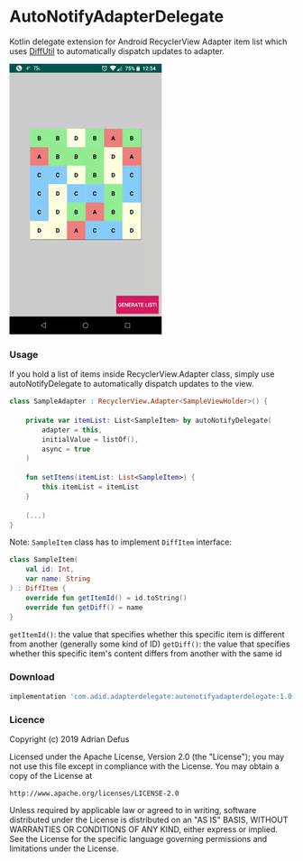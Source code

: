 # AutoNotifyAdapterDelegate
Kotlin delegate extension for Android RecyclerView Adapter item list which uses [DiffUtil](https://developer.android.com/reference/android/support/v7/util/DiffUtil) to automatically dispatch updates to adapter.

![](static/diff_list.gif)

### Usage

If you hold a list of items inside RecyclerView.Adapter class, simply use autoNotifyDelegate to automatically dispatch updates to the view.
```kotlin
class SampleAdapter : RecyclerView.Adapter<SampleViewHolder>() {

    private var itemList: List<SampleItem> by autoNotifyDelegate(
        adapter = this,
        initialValue = listOf(),
        async = true
    )
    
    fun setItems(itemList: List<SampleItem>) {
        this.itemList = itemList
    }
    
    (...)
}
```

Note: `SampleItem` class has to implement `DiffItem` interface:

```kotlin
class SampleItem(
    val id: Int,
    var name: String
) : DiffItem {
    override fun getItemId() = id.toString()
    override fun getDiff() = name
}
```

`getItemId()`: the value that specifies whether this specific item is different from another (generally some kind of ID)
`getDiff()`: the value that specifies whether this specific item's content differs from another with the same id

### Download

```groovy
implementation 'com.adid.adapterdelegate:autonotifyadapterdelegate:1.0.2'
```

### Licence

Copyright (c) 2019 Adrian Defus

Licensed under the Apache License, Version 2.0 (the "License");
you may not use this file except in compliance with the License.
You may obtain a copy of the License at

    http://www.apache.org/licenses/LICENSE-2.0

Unless required by applicable law or agreed to in writing, software
distributed under the License is distributed on an "AS IS" BASIS,
WITHOUT WARRANTIES OR CONDITIONS OF ANY KIND, either express or implied.
See the License for the specific language governing permissions and
limitations under the License.
